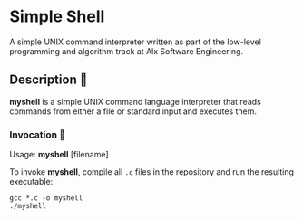 # Simple Shell

A simple UNIX command interpreter written as part of the low-level programming and algorithm track at Alx Software Engineering.

## Description 💬

**myshell** is a simple UNIX command language interpreter that reads commands from either a file or standard input and executes them.

### Invocation 🏃

Usage: **myshell** \[filename\]

To invoke **myshell**, compile all `.c` files in the repository and run the resulting executable:

```plain
gcc *.c -o myshell
./myshell
```